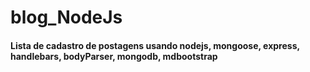 # blog_NodeJs
#### Lista de cadastro de postagens usando nodejs, mongoose, express, handlebars, bodyParser, mongodb, mdbootstrap
